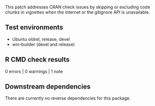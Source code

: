 This patch addresses CRAN check issues by skipping or excluding code chunks in vignettes when the internet or the gitignore API is unavailable.

## Test environments

- Ubuntu oldrel, release, devel
- win-builder (devel and release)

## R CMD check results

0 errors | 0 warnings | 1 note

## Downstream dependencies

There are currently no reverse dependencies for this package.
